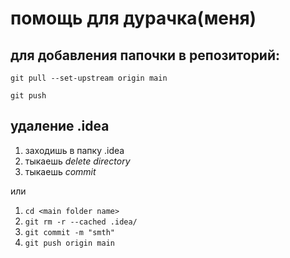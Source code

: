 помощь для дурачка(меня) 
==
для добавления папочки в репозиторий:
---
`git pull --set-upstream origin main`

`git push`

удаление .idea
---
1. заходишь в папку .idea
2. тыкаешь *delete directory*
3. тыкаешь *commit*

или

1. `cd <main folder name>`
2. `git rm -r --cached .idea/`
3. `git commit -m "smth"`
4. `git push origin main`
